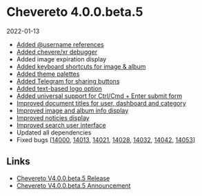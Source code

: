 # Chevereto 4.0.0.beta.5

2022-01-13

- [Added @username references](https://chevereto.com/community/threads/chevereto-v4-0-0-beta-5-announcement.14006/post-70238)
- [Added chevere/xr debugger](https://chevereto.com/community/threads/chevereto-v4-0-0-beta-5-announcement.14006/post-70386)
- Added image expiration display
- [Added keyboard shortcuts for image & album](https://chevereto.com/community/threads/chevereto-v4-0-0-beta-5-announcement.14006/post-70309)
- [Added theme palettes](https://chevereto.com/community/threads/chevereto-v4-0-0-beta-5-announcement.14006/post-70272)
- [Added Telegram for sharing buttons](https://chevereto.com/community/threads/chevereto-v4-0-0-beta-5-announcement.14006/post-70241)
- [Added text-based logo option](https://chevereto.com/community/threads/chevereto-v4-0-0-beta-5-announcement.14006/post-70318)
- [Added universal support for Ctrl/Cmd + Enter submit form](https://chevereto.com/community/threads/chevereto-v4-0-0-beta-5-announcement.14006/post-70290)
- [Improved document titles for user, dashboard and category](https://chevereto.com/community/threads/chevereto-v4-0-0-beta-5-announcement.14006/post-70236)
- [Improved image and album info display](https://chevereto.com/community/threads/chevereto-v4-0-0-beta-5-announcement.14006/post-70303)
- [Improved noticies display](https://chevereto.com/community/threads/chevereto-v4-0-0-beta-5-announcement.14006/post-70288)
- [Improved search user interface](https://chevereto.com/community/threads/chevereto-v4-0-0-beta-5-announcement.14006/post-70237)
- Updated all dependencies
- Fixed bugs [[14000](https://chevereto.com/community/threads/14000), [14013](https://chevereto.com/community/threads/14013), [14021](https://chevereto.com/community/threads/14021), [14028](https://chevereto.com/community/threads/14028), [14032](https://chevereto.com/community/threads/14032), [14042](https://chevereto.com/community/threads/14042), [14053](https://chevereto.com/community/threads/14053)]

## Links

- [Chevereto V4.0.0.beta.5 Release](https://chevereto.com/community/threads/chevereto-v4-0-0-beta-5.14056/)
- [Chevereto V4.0.0.beta.5 Announcement](https://chevereto.com/community/threads/chevereto-v4-0-0-beta-5-announcement.14006/)
